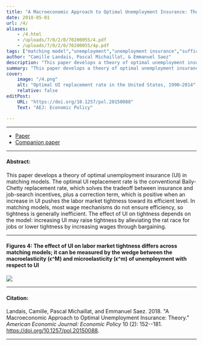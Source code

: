 ```yaml
---
title: "A Macroeconomic Approach to Optimal Unemployment Insurance: Theory" # max chars = 70
date: 2018-05-01
url: /4/
aliases:
    - /4.html
    - /uploads/7/0/2/0/70200055/4.pdf
    - /uploads/7/0/2/0/70200055/4p.pdf    
tags: ["matching model","unemployment","unemployment insurance","sufficient statistics","business cycles"]
author: "Camille Landais, Pascal Michaillat, & Emmanuel Saez"
description: "This paper develops a theory of optimal unemployment insurance in matching models, with implications for the cyclicality of optimal unemployment insurance." # max chars = 155
summary: "This paper develops a theory of optimal unemployment insurance in matching models, with implications for the cyclicality of optimal unemployment insurance." # max chars = 290
cover:
    image: "/4.png"
    alt: "Optimal UI replacement rate in the United States, 1990–2014"
    relative: false
editPost:
    URL: "https://doi.org/10.1257/pol.20150088"
    Text: "AEJ: Economic Policy"

---
```


---

<!-- #### Files: -->

- [Paper](/4.pdf)
- [Companion paper](/5/)

---

#### Abstract:

This paper develops a theory of optimal unemployment insurance (UI) in matching models. The optimal UI replacement rate is the conventional Baily-Chetty replacement rate, which solves the tradeoff between insurance and job-search incentives, plus a correction term, which is positive when an increase in UI pushes the labor market tightness toward its efficient level. In matching models, most wage mechanisms do not ensure efficiency, so tightness is generally inefficient. The effect of UI on tightness depends on the model: increasing UI may raise tightness by alleviating the rat race for jobs or lower tightness by increasing wages through bargaining.

---

#### Figures 4:  The effect of UI on labor market tightness differs across matching models; it can be measured by the wedge between the macroelasticity (ϵ^M) and microelasticity (ϵ^m) of unemployment with respect to UI

![](/4.png)

---

#### Citation:

Landais, Camille, Pascal Michaillat, and Emmanuel Saez. 2018. "A Macroeconomic Approach to Optimal Unemployment Insurance: Theory." *American Economic Journal: Economic Policy* 10 (2): 152--181. https://doi.org/10.1257/pol.20150088.

---

